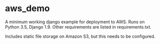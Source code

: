 # aws_demo

A minimum working django example for deployment to AWS. Runs on Python 3.5, Django 1.9. Other requirements are listed in requirements.txt.

Includes static file storage on Amazon S3, but this needs to be configured.
